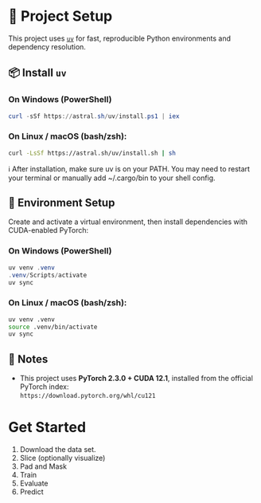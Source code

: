 # 🚀 Project Setup

This project uses [`uv`](https://github.com/astral-sh/uv) for fast, reproducible Python environments and dependency resolution.

## 📦 Install `uv`

### On **Windows** (PowerShell)
```powershell
curl -sSf https://astral.sh/uv/install.ps1 | iex
```

### On Linux / macOS (bash/zsh):
```bash
curl -LsSf https://astral.sh/uv/install.sh | sh
```
ℹ️ After installation, make sure uv is on your PATH. You may need to restart your terminal or manually add ~/.cargo/bin to your shell config.

## 🔧 Environment Setup
Create and activate a virtual environment, then install dependencies with CUDA-enabled PyTorch:

### On **Windows** (PowerShell)
```powershell
uv venv .venv
.venv/Scripts/activate
uv sync
```

### On Linux / macOS (bash/zsh):
```bash
uv venv .venv
source .venv/bin/activate
uv sync
```

## 📌 Notes

- This project uses **PyTorch 2.3.0 + CUDA 12.1**, installed from the official PyTorch index:  
  `https://download.pytorch.org/whl/cu121`


# Get Started

1. Download the data set.
2. Slice (optionally visualize)
3. Pad and Mask
4. Train
5. Evaluate
6. Predict

